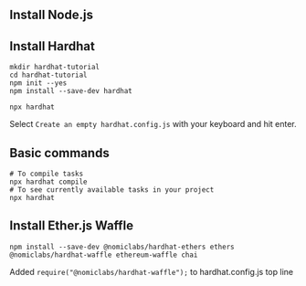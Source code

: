 ## Install Node.js
## Install Hardhat
```
mkdir hardhat-tutorial
cd hardhat-tutorial
npm init --yes
npm install --save-dev hardhat
```
```
npx hardhat
```
Select `Create an empty hardhat.config.js` with your keyboard and hit enter.
## Basic commands
```
# To compile tasks
npx hardhat compile
# To see currently available tasks in your project
npx hardhat
```
## Install Ether.js Waffle
```
npm install --save-dev @nomiclabs/hardhat-ethers ethers @nomiclabs/hardhat-waffle ethereum-waffle chai
```
Added `require("@nomiclabs/hardhat-waffle");` to hardhat.config.js top line